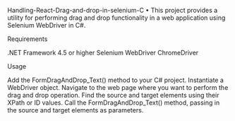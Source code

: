 Handling-React-Drag-and-drop-in-selenium-C
• This project provides a utility for performing drag and drop functionality in a web application using Selenium WebDriver in C#.

Requirements

.NET Framework 4.5 or higher
Selenium WebDriver
ChromeDriver

Usage

Add the FormDragAndDrop_Text() method to your C# project.
Instantiate a WebDriver object.
Navigate to the web page where you want to perform the drag and drop operation.
Find the source and target elements using their XPath or ID values.
Call the FormDragAndDrop_Text() method, passing in the source and target elements as parameters.
